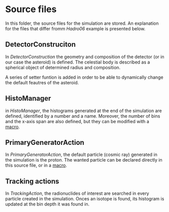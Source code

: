 # Source files
In this folder, the source files for the simulation are stored.
An explanation for the files that differ fromm _Hadro06_ example is presented below.

## DetectorConstruciton
In _DetectorConstruction_ the geometry and composition of the detector (or in our case the asteroid) is defined.
The celestial body is described as a spherical object of determined radius and composition.

A series of setter funtion is added in order to be able to dynamically change the default feautres of the asteroid.

## HistoManager
in _HistoManager_, the histograms generated at the end of the simulation are defined, identified by a number and a name.
Moreover, the number of bins and the x-axis span are also defined, but they can be modified with a [macro](https://github.com/Tun98/CosmogenicRadionuclidesEvaluation/tree/main/macro).


## PrimaryGeneratorAction
In _PrimaryGeneratorAction_, the default particle (cosmic ray) generated in the simulation is the proton.
The wanted particle can be declared directly in this source file, or in a [macro](https://github.com/Tun98/CosmogenicRadionuclidesEvaluation/tree/main/macro).

## Tracking actions
In _TrackingAction_, the radionuclides of interest are searched in every particle created in the simulation. Onces an isotope is found, its histogram is updated at the bin depth it was found in.
